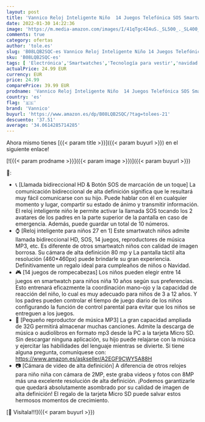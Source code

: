 ```yaml
---
layout: post
title: 'Vannico Reloj Inteligente Niño  14 Juegos Telefónica SOS Smartwatch para Niños Niña Video Cámara Música Relojes  Infantiles con Llamada Despertador 3-14 Años Niño Navidad Regalo'
date: 2022-01-30 14:22:36
image: 'https://m.media-amazon.com/images/I/41qTgc4I4uS._SL500_._SL400_.jpg'
comments: true
category: ofertas
author: 'tole.es'
slug: 'B08LQB2SQC-es Vannico Reloj Inteligente Niño 14 Juegos Telefónica SOS...'
sku: 'B08LQB2SQC-es'
tags: [ 'Electrónica','Smartwatches','Tecnología para vestir','navidad','vannico', ]
actualPrice: 24.99 EUR
currency: EUR
price: 24.99
comparePrice: 39.99 EUR
prodname: 'Vannico Reloj Inteligente Niño  14 Juegos Telefónica SOS Smartwatch para Niños Niña Video Cámara Música Relojes  Infantiles con Llamada Despertador 3-14 Años Niño Navidad Regalo'
country: 'es'
flag: '🇪🇸'
brand: 'Vannico'
buyurl: 'https://www.amazon.es/dp/B08LQB2SQC/?tag=tolees-21'
descuento: '37.51'
average: '34.0614285714285'
---
```


Ahora mismo tienes [{{< param title >}}]({{< param buyurl >}}) en el siguiente enlace!

[![{{< param prodname >}}]({{< param image >}})]({{< param buyurl >}})

🔎:

- 📞 [Llamada bidireccional HD & Botón SOS de marcación de un toque] La comunicación bidireccional de alta definición significa que le resultará muy fácil comunicarse con su hijo. Puede hablar con él en cualquier momento y lugar, compartir su estado de ánimo y transmitir información. El reloj inteligente niño le permite activar la llamada SOS tocando los 2 avatares de los padres en la parte superior de la pantalla en caso de emergencia. Además, puede guardar un total de 10 números.
- ⌚ [Reloj inteligente para niños 27 en 1] Este smartwatch niños admite llamada bidireccional HD, SOS, 14 juegos, reproductores de música MP3, etc. Es diferente de otros smartwatch niños con calidad de imagen borrosa. Su cámara de alta definición 80 mp y La pantalla táctil alta resolución (460*460px) puede brindarle su gran experiencia. Definitivamente un regalo ideal para cumpleaños de niños o Navidad.
- 🎮 [14 juegos de rompecabezas] Los niños pueden elegir entre 14 juegos en smartwatch para niños niña 10 años según sus preferencias. Esto entrenará eficazmente la coordinación mano-ojo y la capacidad de reacción del niño, lo cual es muy adecuado para niños de 3 a 12 años. Y los padres pueden controlar el tiempo de juego diario de los niños configurando la función de control parental para evitar que los niños se entreguen a los juegos.
- 🎵 [Pequeño reproductor de música MP3] La gran capacidad ampliada de 32G permitirá almacenar muchas canciones. Admite la descarga de música o audiolibros en formato mp3 desde la PC a la tarjeta Micro SD. Sin descargar ninguna aplicación, su hijo puede relajarse con la música y ejercitar las habilidades del lenguaje mientras se divierte. Si tiene alguna pregunta, comuníquese con: https://www.amazon.es/askseller/A2EGF9CWY5A88H
- 📷 [Cámara de video de alta definición] A diferencia de otros relojes para niño niña con cámara de 2MP, este graba videos y fotos con 8MP más una excelente resolución de alta definición. ¡Podemos garantizarle que quedará absolutamente asombrado por su calidad de imagen de alta definición! El regalo de la tarjeta Micro SD puede salvar estos hermosos momentos de crecimiento.

[🛒 Visítala!!!]({{< param buyurl >}})
